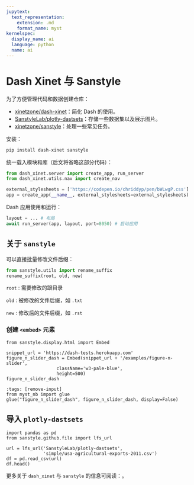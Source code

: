 ```yaml
---
jupytext:
  text_representation:
    extension: .md
    format_name: myst
kernelspec:
  display_name: ai
  language: python
  name: ai
---
```


# Dash Xinet 与 Sanstyle

为了方便管理代码和数据创建仓库：

- [xinetzone/dash-xinet](https://github.com/xinetzone/dash-xinet)：简化 Dash 的使用。
- [SanstyleLab/plotly-dastsets](https://github.com/SanstyleLab/plotly-dastsets)：存储一些数据集以及展示图片。
- [xinetzone/sanstyle](https://github.com/xinetzone/sanstyle)：处理一些常见任务。

安装：

```sh
pip install dash-xinet sanstyle
```

统一载入模块和库（后文将省略这部分代码）：

```python
from dash_xinet.server import create_app, run_server
from dash_xinet.utils.nav import create_nav

external_stylesheets = ['https://codepen.io/chriddyp/pen/bWLwgP.css']
app = create_app(__name__, external_stylesheets=external_stylesheets)
```

Dash 应用使用和运行：

```python
layout = ... # 布局
await run_server(app, layout, port=8050) # 启动应用
```

## 关于 `sanstyle`

可以直接批量修改文件后缀：

```python
from sanstyle.utils import rename_suffix
rename_suffix(root, old, new)
```

`root`
:   需要修改的跟目录

`old`
:   被修改的文件后缀，如 `.txt`

`new`
:   修改后的文件后缀，如 `.rst`

### 创建 `<embed>` 元素

```{code-cell} ipython3
from sanstyle.display.html import Embed

snippet_url = 'https://dash-tests.herokuapp.com'
figure_n_slider_dash = Embed(snippet_url + '/examples/figure-n-slider',
                   className='w3-pale-blue',
                   height=500)
figure_n_slider_dash
```

```{code-cell} ipython3
:tags: [remove-input]
from myst_nb import glue
glue("figure_n_slider_dash", figure_n_slider_dash, display=False)
```

## 导入 `plotly-dastsets`

```{code-cell} ipython3
import pandas as pd
from sanstyle.github.file import lfs_url

url = lfs_url('SanstyleLab/plotly-dastsets',
              'simple/usa-agricultural-exports-2011.csv')
df = pd.read_csv(url)
df.head()
```

更多关于 `dash_xinet` 与 `sanstyle` 的信息可阅读：[](sanstyle:intro)。